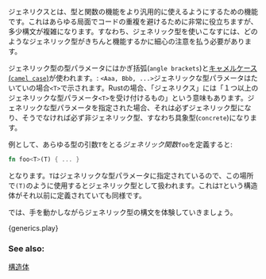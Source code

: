 <!-- Generics is the topic of generalizing types and functionality to broader
cases. This is extremely useful in reducing code duplication in many ways,
but requires a rather involving syntax. However, we will find that being
generic involves taking great care to specify over what types a generic type
is actually considered valid. -->
ジェネリクスとは、型と関数の機能をより汎用的に使えるようにするための機能です。これはあらゆる局面でコードの重複を避けるために非常に役立ちますが、多少構文が複雑になります。すなわち、ジェネリック型を使いこなすには、どのようなジェネリック型がきちんと機能するかに細心の注意を払う必要があります。

<!-- A type parameter is specified as generic by the use of angle brackets and
[camel case][camelcase]: `<A, B, ...>`. "Generic type parameters" are
typically represented as `<T>`. In Rust, "generic" also describes anything that
accepts one or more generic type parameters `<T>`. Any type specified as a
generic type parameter is generic, and everything else is concrete (non-generic). -->
ジェネリック型の型パラメータにはかぎ括弧(`angle brackets`)と[キャメルケース(`camel case`)][camelcase]が使われます。: `<Aaa, Bbb, ...>`ジェネリックな型パラメータはたいていの場合`<T>`で示されます。Rustの場合、「ジェネリクス」には「１つ以上のジェネリックな型パラメータ`<T>`を受け付けるもの」という意味もあります。ジェネリックな型パラメータを指定された場合、それは必ずジェネリック型になり、そうでなければ必ず非ジェネリック型、すなわち具象型(`concrete`)になります。

<!-- For example, defining a *generic function* named `foo` that takes an argument
`T` of any type: -->
例として、あらゆる型の引数`T`をとる*ジェネリック関数*`foo`を定義すると:

``` rust
fn foo<T>(T) { ... }
```

<!-- Because `T` has been specified as a generic type parameter, it is considered
generic when used here as `(T)`. This is the case even if `T` has previously
been defined as a `struct`. -->
となります。`T`はジェネリックな型パラメータに指定されているので、この場所で`(T)`のように使用するとジェネリック型として扱われます。これは`T`という構造体がそれ以前に定義されていても同様です。

<!-- This example shows some of the syntax in action: -->
 では、手を動かしながらジェネリック型の構文を体験していきましょう。

{generics.play}

### See also:

[構造体][structs]

[structs]: ../custom_types/structs.html
[camelcase]: https://en.wikipedia.org/wiki/CamelCase

